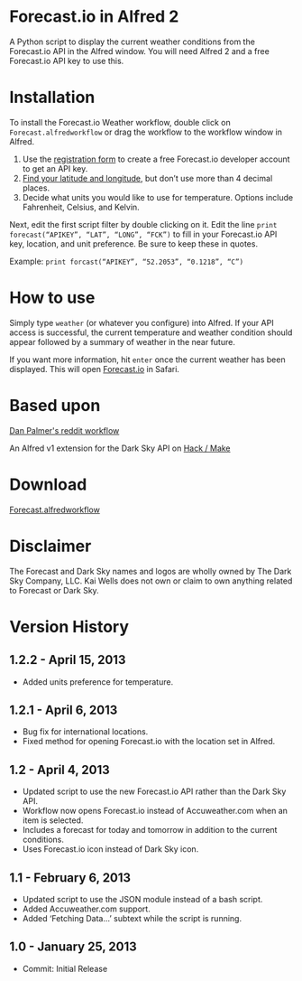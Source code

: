 Forecast.io in Alfred 2
===============

A Python script to display the current weather conditions from the Forecast.io API in the Alfred window. You will need Alfred 2 and a free Forecast.io API key to use this.

# Installation

To install the Forecast.io Weather workflow, double click on ```Forecast.alfredworkflow``` or drag the workflow to the workflow window in Alfred.

1. Use the [registration form](https://developer.forecast.io/register) to create a free Forecast.io developer account to get an API key.
2. [Find your latitude and longitude](http://stevemorse.org/jcal/latlon.php), but don’t use more than 4 decimal places.
3. Decide what units you would like to use for temperature. Options include Fahrenheit, Celsius, and Kelvin.

Next, edit the first script filter by double clicking on it. Edit the line ```print forecast(“APIKEY”, “LAT”, “LONG”, “FCK”)``` to fill in your Forecast.io API key, location, and unit preference. Be sure to keep these in quotes.

Example: ```print forcast(“APIKEY”, “52.2053”, “0.1218”, “C”)```

# How to use

Simply type ```weather``` (or whatever you configure) into Alfred. If your API access is successful, the current temperature and weather condition should appear followed by a summary of weather in the near future.

If you want more information, hit ```enter``` once the current weather has been displayed. This will open [Forecast.io](http://forecast.io) in Safari.

# Based upon

[Dan Palmer's reddit workflow](http://danpalmer.me/blog/articles/2013-01-12-reddit-workflow-for-alfred-20.html)

An Alfred v1 extension for the Dark Sky API on [Hack / Make](http://hackmake.org/2012/11/dark-sky-alfred-extension)

# Download

[Forecast.alfredworkflow](https://github.com/quells/darksky-weather-alfred2/blob/master/Forecast.alfredworkflow?raw=true)

# Disclaimer

The Forecast and Dark Sky names and logos are wholly owned by The Dark Sky Company, LLC. Kai Wells does not own or claim to own anything related to Forecast or Dark Sky.

# Version History

## 1.2.2 - April 15, 2013

- Added units preference for temperature.

## 1.2.1 - April 6, 2013

- Bug fix for international locations.
- Fixed method for opening Forecast.io with the location set in Alfred.

## 1.2 - April 4, 2013

- Updated script to use the new Forecast.io API rather than the Dark Sky API.
- Workflow now opens Forecast.io instead of Accuweather.com when an item is selected.
- Includes a forecast for today and tomorrow in addition to the current conditions.
- Uses Forecast.io icon instead of Dark Sky icon.

## 1.1 - February 6, 2013

- Updated script to use the JSON module instead of a bash script.
- Added Accuweather.com support.
- Added ‘Fetching Data…’ subtext while the script is running.

## 1.0 - January 25, 2013

- Commit: Initial Release